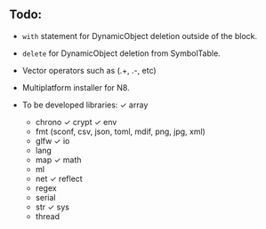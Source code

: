 Todo:
---

- `with` statement for DynamicObject deletion outside of the block.
- `delete` for DynamicObject deletion from SymbolTable.
- Vector operators such as (.+, .-, etc)
- Multiplatform installer for N8.

- To be developed libraries:
    ✓ array
    * chrono
    ✓ crypt
    ✓ env
    * fmt (sconf, csv, json, toml, mdif, png, jpg, xml)
    * glfw
    ✓ io
    * lang
    * map
    ✓ math
    * ml
    * net
    ✓ reflect
    * regex
    * serial
    * str
    ✓ sys
    * thread
